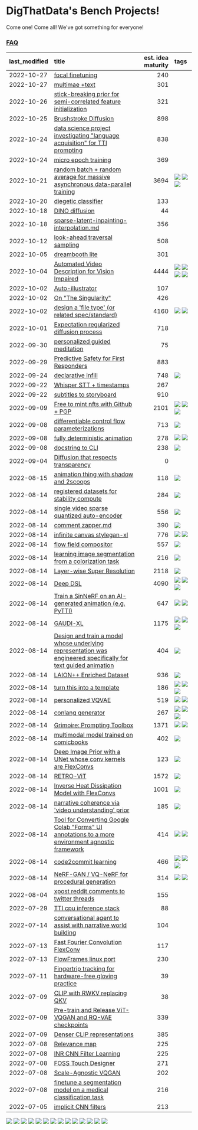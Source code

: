 # DigThatData's Bench Projects!

Come one! Come all! We've got something for everyone!

### [FAQ](https://github.com/dmarx/bench-warmers/blob/main/FAQ.md)

|last_modified|title|est. idea maturity|tags
|:---|:---|---:|:---|
|2022-10-27|[focal finetuning](focal_finetuning.md)|240||
|2022-10-27|[multimae +text](multimae_w_text.md)|301||
|2022-10-26|[stick-breaking prior for semi-correlated feature initialization](stickbreaking-init.md)|321||
|2022-10-25|[Brushstroke Diffusion](brushstroke-diffusion.md)|898||
|2022-10-24|[data science project investigating "language acquisition" for TTI prompting](tti_language_aqcuisition.md)|838||
|2022-10-24|[micro epoch training](micro-epoch.md)|369||
|2022-10-21|[random batch + random average for massive asynchronous data-parallel training](async-evolutionary-ddp.md)|3694|![](https://img.shields.io/badge/tag-experimental-9bf4b7) ![](https://img.shields.io/badge/tag-foundation-e2851f) ![](https://img.shields.io/badge/tag-tooling-473080)|
|2022-10-20|[diegetic classifier](diegetic-classifier.md)|133||
|2022-10-18|[DINO diffusion](DINO-diffusion.md)|44||
|2022-10-18|[sparse-latent-inpainting-interpolation.md](sparse-latent-inpainting-interpolation.md)|356||
|2022-10-12|[look-ahead traversal sampling](look-ahead-traversal-sampling.md)|508||
|2022-10-05|[dreambooth lite](dreambooth-lite.md)|301||
|2022-10-04|[Automated Video Description for Vision Impaired](automated-video-description.md)|4444|![](https://img.shields.io/badge/tag-accessibility-c5d714) ![](https://img.shields.io/badge/tag-dataset-33b5de) ![](https://img.shields.io/badge/tag-foundation-e2851f) ![](https://img.shields.io/badge/tag-publicgood-84f8cf)|
|2022-10-02|[Auto-illustrator](auto-illustrator.md)|107||
|2022-10-02|[On "The Singularity"](alternative-perspective-on-the-singularity.md)|426||
|2022-10-02|[design a 'file type' (or related spec/standard)](filetype-for-ai-art-and-animation.md)|4160|![](https://img.shields.io/badge/tag-animation-61717a) ![](https://img.shields.io/badge/tag-tooling-473080)|
|2022-10-01|[Expectation regularized diffusion process](expectation-regularized-diffusion.md)|718||
|2022-09-30|[personalized guided meditation](personalized-guided-meditation.md)|75||
|2022-09-29|[Predictive Safety for First Responders](safety-officer.md)|883||
|2022-09-24|[declarative infill](declarative-infill.md)|748|![](https://img.shields.io/badge/tag-experimental-9bf4b7)|
|2022-09-22|[Whisper STT + timestamps](whisper-stt-plus-timestamps.md)|267||
|2022-09-22|[subtitles to storyboard](subtitles-to-storyboard.md)|910||
|2022-09-09|[Free to mint nfts with Github + PGP](free-to-mint-nfts_git_plus_pgp.md)|2101|![](https://img.shields.io/badge/tag-publicgood-84f8cf) ![](https://img.shields.io/badge/tag-tooling-473080) ![](https://img.shields.io/badge/tag-wip-0fcaa)|
|2022-09-08|[differentiable control flow parameterizations](differentiable-control-flow-parameterizations.md)|713|![](https://img.shields.io/badge/tag-experimental-9bf4b7)|
|2022-09-08|[fully deterministic animation](fully-deterministic-animation.md)|278|![](https://img.shields.io/badge/tag-animation-61717a) ![](https://img.shields.io/badge/tag-experimental-9bf4b7)|
|2022-09-08|[docstring to CLI](docstring-to-cli.md)|238|![](https://img.shields.io/badge/tag-tooling-473080)|
|2022-09-04|[Diffusion that respects transparency](diffusion-that-respects-transparency.md)|0||
|2022-08-15|[animation thing with shadow and 2scoops](shadow-and2scoops-animation-thing.md)|118|![](https://img.shields.io/badge/tag-animation-61717a)|
|2022-08-14|[registered datasets for stability compute](registered-datasets-for-sstability-compute.md)|284|![](https://img.shields.io/badge/tag-stability-25a9f1)|
|2022-08-14|[single video sparse quantized auto-encoder](single_video_sparse_quantized_auto-encoder.md)|556|![](https://img.shields.io/badge/tag-animation-61717a)|
|2022-08-14|[comment zapper.md](comment-zapper.md)|390|![](https://img.shields.io/badge/tag-tooling-473080)|
|2022-08-14|[infinite canvas stylegan-xl](infinite-canvas-stylegan-xl.md)|776|![](https://img.shields.io/badge/tag-animation-61717a) ![](https://img.shields.io/badge/tag-experimental-9bf4b7)|
|2022-08-14|[flow field compositor](flow-field-compositor.md)|557|![](https://img.shields.io/badge/tag-tooling-473080)|
|2022-08-14|[learning image segmentation from a colorization task](learning_image_segmentation_from_a_colorization_task.md)|216|![](https://img.shields.io/badge/tag-experimental-9bf4b7)|
|2022-08-14|[Layer-wise Super Resolution](layerwise-and-objectwise-inpainting-and-super-resolution.md)|2118|![](https://img.shields.io/badge/tag-experimental-9bf4b7)|
|2022-08-14|[Deep DSL](multistage-unsupervised-deep-DSL-learning-from-prompts-data.md)|4090|![](https://img.shields.io/badge/tag-experimental-9bf4b7) ![](https://img.shields.io/badge/tag-prompting-72fcc) ![](https://img.shields.io/badge/tag-tooling-473080)|
|2022-08-14|[Train a SinNeRF on an AI-generated animation (e.g. PyTTI)](train_a_SinNeRF_on_a_pytti_animation.md)|647|![](https://img.shields.io/badge/tag-animation-61717a) ![](https://img.shields.io/badge/tag-nerf-6f4790)|
|2022-08-14|[GAUDI-XL](gaudi-xl.md)|1175|![](https://img.shields.io/badge/tag-animation-61717a) ![](https://img.shields.io/badge/tag-experimental-9bf4b7) ![](https://img.shields.io/badge/tag-foundation-e2851f)|
|2022-08-14|[Design and train a model whose underlying representation was engineered specifically for text guided animation](image-model-designed-for-clip-guided-animation.md)|404|![](https://img.shields.io/badge/tag-animation-61717a)|
|2022-08-14|[LAION++ Enriched Dataset](laion-plus-plus.md)|936|![](https://img.shields.io/badge/tag-dataset-33b5de)|
|2022-08-14|[turn this into a template](benchwarmers-template.md)|186|![](https://img.shields.io/badge/tag-meta-7ca620) ![](https://img.shields.io/badge/tag-tooling-473080) ![](https://img.shields.io/badge/tag-wip-0fcaa)|
|2022-08-14|[personalized VQVAE](personalized-vqvae.md)|519|![](https://img.shields.io/badge/tag-experimental-9bf4b7) ![](https://img.shields.io/badge/tag-tooling-473080)|
|2022-08-14|[conlang generator](conlang_lm.md)|267|![](https://img.shields.io/badge/tag-carp-a168f4) ![](https://img.shields.io/badge/tag-dataset-33b5de) ![](https://img.shields.io/badge/tag-experimental-9bf4b7)|
|2022-08-14|[Grimoire: Prompting Toolbox](grimoire.md)|1371|![](https://img.shields.io/badge/tag-prompting-72fcc) ![](https://img.shields.io/badge/tag-tooling-473080)|
|2022-08-14|[multimodal model trained on comicbooks](multimodal-model-trained-on-comicbooks.md)|402|![](https://img.shields.io/badge/tag-foundation-e2851f)|
|2022-08-14|[Deep Image Prior with a UNet whose conv kernels are FlexConvs](FlexConv_DIP.md)|123|![](https://img.shields.io/badge/tag-experimental-9bf4b7)|
|2022-08-14|[RETRO-ViT](RETRO-ViT.md)|1572|![](https://img.shields.io/badge/tag-experimental-9bf4b7)|
|2022-08-14|[Inverse Heat Dissipation Model with FlexConvs](IHDM_with_FlexConvs.md)|1001|![](https://img.shields.io/badge/tag-experimental-9bf4b7)|
|2022-08-14|[narrative coherence via 'video understanding' prior](narrative_coherence_via_video_understanding_prior.md)|185|![](https://img.shields.io/badge/tag-animation-61717a)|
|2022-08-14|[Tool for Converting Google Colab "Forms" UI annotations to a more environment agnostic framework](colab-ui-converter.md)|414|![](https://img.shields.io/badge/tag-colab-4b9e32) ![](https://img.shields.io/badge/tag-tooling-473080)|
|2022-08-14|[code2commit learning](code2commit-learning.md)|466|![](https://img.shields.io/badge/tag-carp-a168f4) ![](https://img.shields.io/badge/tag-experimental-9bf4b7) ![](https://img.shields.io/badge/tag-foundation-e2851f)|
|2022-08-14|[NeRF-GAN / VQ-NeRF for procedural generation](nerf-gan.md)|314|![](https://img.shields.io/badge/tag-animation-61717a) ![](https://img.shields.io/badge/tag-nerf-6f4790)|
|2022-08-04|[xpost reddit comments to twitter threads](reddit2twitter.md)|155||
|2022-07-29|[TTI cpu inference stack](TTI-cpu-inference-stack.md)|88||
|2022-07-14|[conversational agent to assist with narrative world building](world-building-agent.md)|104||
|2022-07-13|[Fast Fourier Convolution FlexConv](FFC-Flexconv.md)|117||
|2022-07-13|[FlowFrames linux port](flowframes-linux-port.md)|230||
|2022-07-11|[Fingertrip tracking for hardware-free gloving practice](fingertrip_tracking_for_hardware_free_gloveing_practice.md)|39||
|2022-07-09|[CLIP with RWKV replacing QKV](RWKV-CLIP.md)|38||
|2022-07-09|[Pre-train and Release ViT-VQGAN and RQ-VAE checkpoints](pretrained_vit-vqgan_checkpoints.md)|339||
|2022-07-09|[Denser CLIP representations](denser-CLIP.md)|385||
|2022-07-08|[Relevance map](Relevance_map.md)|225||
|2022-07-08|[INR CNN Filter Learning](INR_CNN_filter_learning.md)|225||
|2022-07-08|[FOSS Touch Designer](FOSS_touch_designer.md)|271||
|2022-07-08|[Scale-Agnostic VQGAN](scale-agnostic_VQGAN.md)|202||
|2022-07-08|[finetune a segmentation model on a medical classification task](finetune_a_segmentation_model_on_a_medical_classification_task.md)|216||
|2022-07-05|[implicit CNN filters](implicit-cnn-filters.md)|213||

![](https://img.shields.io/badge/tag-accessibility-c5d714) ![](https://img.shields.io/badge/tag-publicgood-84f8cf) ![](https://img.shields.io/badge/tag-experimental-9bf4b7) ![](https://img.shields.io/badge/tag-nerf-6f4790) ![](https://img.shields.io/badge/tag-tooling-473080) ![](https://img.shields.io/badge/tag-colab-4b9e32) ![](https://img.shields.io/badge/tag-stability-25a9f1) ![](https://img.shields.io/badge/tag-dataset-33b5de) ![](https://img.shields.io/badge/tag-carp-a168f4) ![](https://img.shields.io/badge/tag-foundation-e2851f) ![](https://img.shields.io/badge/tag-prompting-72fcc) ![](https://img.shields.io/badge/tag-wip-0fcaa) ![](https://img.shields.io/badge/tag-meta-7ca620) ![](https://img.shields.io/badge/tag-animation-61717a)
